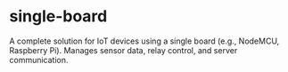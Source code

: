 # single-board
A complete solution for IoT devices using a single board (e.g., NodeMCU, Raspberry Pi). Manages sensor data, relay control, and server communication.
